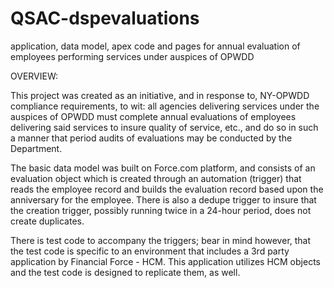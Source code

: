 # QSAC-dspevaluations
application, data model, apex code and pages for annual evaluation of employees performing services under auspices of OPWDD

OVERVIEW:

This project was created as an initiative, and in response to, NY-OPWDD compliance requirements, to wit: all agencies delivering services under the auspices of OPWDD must complete annual evaluations of employees delivering said services to insure quality of service, etc., and do so in such a manner that period audits of evaluations may be conducted by the Department.

The basic data model was built on Force.com platform, and consists of an evaluation object which is created through an automation (trigger) that reads the employee record and builds the evaluation record based upon the anniversary for the employee.  There is also a dedupe trigger to insure that the creation trigger, possibly running twice in a 24-hour period, does not create duplicates.

There is test code to accompany the triggers; bear in mind however, that the test code is specific to an environment that includes a 3rd party application by Financial Force - HCM.  This application utilizes HCM objects and the test code is designed to replicate them, as well.  










